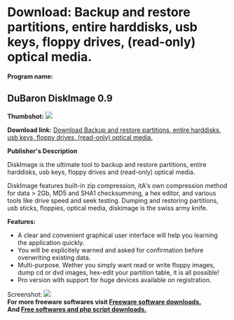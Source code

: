 # Download: Backup and restore partitions, entire harddisks, usb keys, floppy drives, (read-only) optical media.

**Program name:**

## DuBaron DiskImage 0.9

  
**Thumbshot:** ![](http://www.freewarefiles.com/screenshot/dubarondiskimage_md.gif)   
  
**Download link:** [Download Backup and restore partitions, entire harddisks, usb keys, floppy drives, (read-only) optical media.](http://freesoftwares.boysofts.com/DuBaron-DiskImage_program_21423.html)  
  


**Publisher's Description**  
  


DiskImage is the ultimate tool to backup and restore partitions, entire harddisks, usb keys, floppy drives and (read-only) optical media. 

DiskImage features built-in zip compression, itA's own compression method for data > 2Gb, MD5 and SHA1 checksumming, a hex editor, and various tools like drive speed and seek testing. Dumping and restoring partitions, usb sticks, floppies, optical media, diskimage is the swiss army knife.

**Features:**

  * A clear and convenient graphical user interface will help you learning the application quickly. 
  * You will be explicitely warned and asked for confirmation before overwriting existing data. 
  * Multi-purpose. Wether you simply want read or write floppy images, dump cd or dvd images, hex-edit your partition table, it is all possible! 
  * Pro version with support for huge devices available on registration. 

  
  
Screenshot: ![](http://www.freewarefiles.com/screenshot/dubarondiskimage.gif)   
**For more freeware softwares visit [Freeware software downloads.](http://freesoftwares.boysofts.com/)**   
**And [Free softwares and php script downloads.](http://www.boysofts.com/)**
